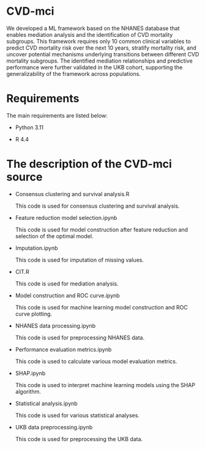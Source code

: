 # CVD-mci

We developed a ML framework based on the NHANES database that enables mediation analysis and the identification of CVD mortality subgroups. This framework requires only 10 common clinical variables to predict CVD mortality risk over the next 10 years, stratify mortality risk, and uncover potential mechanisms underlying transitions between different CVD mortality subgroups. The identified mediation relationships and predictive performance were further validated in the UKB cohort, supporting the generalizability of the framework across populations. 

# Requirements

The main requirements are listed below:

* Python 3.11

* R 4.4

# The description of the CVD-mci source

* Consensus clustering and survival analysis.R

  This code is used for consensus clustering and survival analysis.

* Feature reduction model selection.ipynb

  This code is used for model construction after feature reduction and selection of the optimal model.

* Imputation.ipynb

  This code is used for imputation of missing values.

* CIT.R

  This code is used for mediation analysis.

* Model construction and ROC curve.ipynb

  This code is used for machine learning model construction and ROC curve plotting.

* NHANES data processing.ipynb

  This code is used for preprocessing NHANES data.

* Performance evaluation metrics.ipynb

  This code is used to calculate various model evaluation metrics.

* SHAP.ipynb

  This code is used to interpret machine learning models using the SHAP algorithm.

* Statistical analysis.ipynb

  This code is used for various statistical analyses.

* UKB data preprocessing.ipynb

  This code is used for preprocessing the UKB data.

